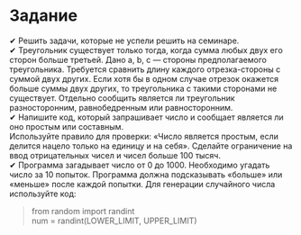 # Задание                  
✔ Решить задачи, которые не успели решить на семинаре.                               
✔ Треугольник существует только тогда, когда сумма любых двух его сторон больше третьей. Дано a, b, c — 
стороны предполагаемого треугольника. Требуется сравнить длину каждого отрезка-стороны с суммой
двух других. Если хотя бы в одном случае отрезок окажется больше суммы двух других, то треугольника
с такими сторонами не существует. Отдельно сообщить является ли треугольник разносторонним,
равнобедренным или равносторонним.                                
✔ Напишите код, который запрашивает число и сообщает является ли оно простым или составным.              
Используйте правило для проверки: «Число является простым, если делится нацело только на единицу
и на себя». Сделайте ограничение на ввод отрицательных чисел и чисел больше 100 тысяч.                                        
✔ Программа загадывает число от 0 до 1000. Необходимо угадать число за 10 попыток. Программа
должна подсказывать «больше» или «меньше» после каждой попытки. Для генерации случайного
числа используйте код:           
>from random import randint                  
>num = randint(LOWER_LIMIT, UPPER_LIMIT)             
